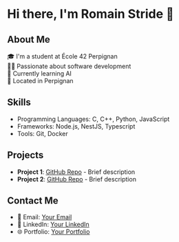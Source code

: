 # Hi there, I'm Romain Stride 👋

## About Me
🎓 I'm a student at École 42 Perpignan  
👨‍💻 Passionate about software development  
🌱 Currently learning AI  
📍 Located in Perpignan

## Skills
- Programming Languages: C, C++, Python, JavaScript
- Frameworks: Node.js, NestJS, Typescript
- Tools: Git, Docker

## Projects
- **Project 1**: [GitHub Repo](https://github.com/RomainStride/ft_transcendence) - Brief description
- **Project 2**: [GitHub Repo](https://github.com/RomainStride/Project2) - Brief description

## Contact Me
- 📧 Email: [Your Email](mailto:romain.stride@gmail.com)
- 💼 LinkedIn: [Your LinkedIn](www.linkedin.com/in/romain-stride-50451b98)
- 🌐 Portfolio: [Your Portfolio](https://your-portfolio.com)

